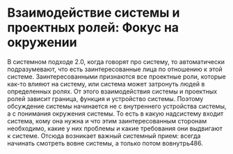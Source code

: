 # Взаимодействие системы и проектных ролей: Фокус на окружении

В системном подходе 2.0, когда говорят про систему, то автоматически подразумевают, что есть заинтересованные лица по отношению к этой системе. Заинтересованными признаются все проектные роли, которые как-то влияют на систему, или система может затронуть людей в определенных ролях. От этого взаимодействия системы и проектных ролей зависит граница, функция и устройство системы. Поэтому обсуждение системы начинается не с внутреннего устройства системы, а с понимания окружения системы. То есть в какую надсистему входит система, кому она нужна и что этим заинтересованным сторонам необходимо, какие у них проблемы и какие требования они выдвигают к системе. Отсюда возникает важный системный прием: всегда начинать смотреть вовне системы, а только потом вовнутрь486.
